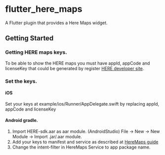 # flutter_here_maps

A Flutter plugin that provides a Here Maps widget.

## Getting Started

### Getting HERE maps keys.

To be able to show the HERE maps you must have appId, appCode and licenseKey
that could be generated by register [HERE developer site](developer.here.com).

### Set the keys.

#### iOS

Set your keys at example/ios/Runner/AppDelegate.swift by replacing appId, appCode and licenseKey

#### Android gradle.

1. Import HERE-sdk.aar as aar module. (AndroidStudio) File -> New -> New Module -> Import .jar/.aar module.
2. Add your keys to manifest and service as described at [HereMaps guide](https://developer.here.com/documentation/android-premium/dev_guide/topics/app-create-simple.html)
3. Change the intent-filter in HereMaps Service to app package name.
